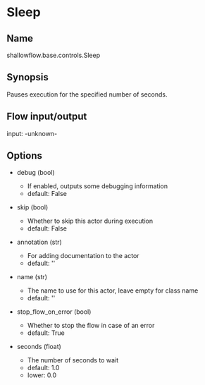 # Sleep

## Name
shallowflow.base.controls.Sleep

## Synopsis
Pauses execution for the specified number of seconds.

## Flow input/output
input: -unknown-

## Options
* debug (bool)

  * If enabled, outputs some debugging information
  * default: False

* skip (bool)

  * Whether to skip this actor during execution
  * default: False

* annotation (str)

  * For adding documentation to the actor
  * default: ''

* name (str)

  * The name to use for this actor, leave empty for class name
  * default: ''

* stop_flow_on_error (bool)

  * Whether to stop the flow in case of an error
  * default: True

* seconds (float)

  * The number of seconds to wait
  * default: 1.0
  * lower: 0.0

